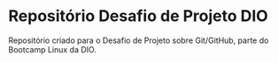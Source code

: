 # Repositório Desafio de Projeto DIO
Repositório criado para o Desafio de Projeto sobre Git/GitHub, parte do Bootcamp Linux da DIO.
